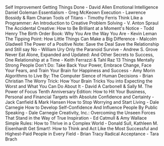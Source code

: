 Self Improvement
Getting Things Done - David Allen
Emotional Intelligence Daniel Goleman
Essentialism - Greg McKeown
Execution - Lawrence Bossidy & Ram Charan
Tools of Titans - Timothy Ferris
Think Like a Programmer: An Introduction to Creative Problem Solving - V. Anton Spraul
The Accidental Creative: How to Be Brilliant at a Moment's Notice - Todd Henry
The Birth Order Book: Why You Are the Way You Are - Kevin Leman
The Tipping Point: How Little Things Can Make a Big Difference - Malcolm Gladwell
The Power of a Positive Note: Save the Deal Save the Relationship and Still say No - William Ury
Only the Paranoid Survive - Andrew S. Grove
Never Eat Alone, Expanded and Updated: And Other Secrets to Success, One Relationship at a Time - Keith Ferrazzi & Tahl Raz
13 Things Mentally Strong People Don't Do: Take Back Your Power, Embrace Change, Face Your Fears, and Train Your Brain for Happiness and Success - Amy Morin
Algorithms to Live By: The Computer Sience of Human Decisions - Brian Christian
The Worry Trick: How Your Brain Tricks You into Expecting the Worst and What You Can Do About It - David A Carbonell & Sally M. 
The Power of Focus Tenth Anniversary Edition: How to Hit Your Business, Personal and Financial Targets with Absolute Confidence and Certainty - Jack Canfield & Mark Hansen
How to Stop Worrying and Start Living - Dale Carnegie
How to Develop Self-Confidence And Influence People By Public Speaking - Dale Carnegie
Creativity, Inc.: Overcoming the Unseen Forces That Stand in the Way of True Inspiration - Ed Catmull & Amy Wallace
Simple Rules: How to Thrive in a Complex World - Donald Sull, Kathleen M. Eisenhardt
Get Smart!: How to Think and Act Like the Most Successful and Highest-Paid People in Every Field - Brian Tracy
Radical Acceptance - Tara Brach